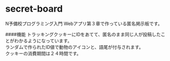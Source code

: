 # secret-board
N予備校プログラミング入門 Webアプリ第３章で作っている匿名掲示板です。

####機能
トラッキングクッキーにIDをあてて、匿名のまま同じ人が投稿したことがわかるようになっています。  
ランダムで作られたID値で動物のアイコンと、語尾が付与されます。  
クッキーの消費期間は２４時間です。  

